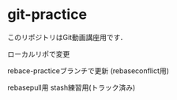 # git-practice
このリポジトリはGit動画講座用です．

ローカルリポで変更

rebace-practiceブランチで更新
(rebaseconflict用)

rebasepull用
stash練習用(トラック済み)

